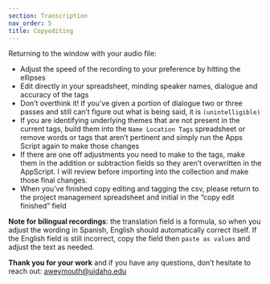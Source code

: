 ```yaml
---
section: Transcription
nav_order: 5
title: Copyediting
---
```


Returning to the window with your audio file:
- Adjust the speed of the recording to your preference by hitting the ellipses
- Edit directly in your spreadsheet, minding speaker names, dialogue and accuracy of the tags
- Don’t overthink it! If you’ve given a portion of dialogue two or three passes and still can’t figure out what is being said, it is `(unintelligible)`
- If you are identifying underlying themes that are not present in the current tags, build them into the `Name Location Tags` spreadsheet or remove words or tags that aren’t pertinent and simply run the Apps Script again to make those changes
- If there are one off adjustments you need to make to the tags, make them in the addition or subtraction fields so they aren’t overwritten in the AppScript. I will review before importing into the collection and make those final changes.
- When you’ve finished copy editing and tagging the csv, please return to the project management spreadsheet and initial in the “copy edit finished” field

**Note for bilingual recordings**: the translation field is a formula, so when you adjust the wording in Spanish, English should automatically correct itself. If the English field is still incorrect, copy the field then `paste as values` and adjust the text as needed.


**Thank you for your work** and if you have any questions, don’t hesitate to reach out: aweymouth@uidaho.edu
